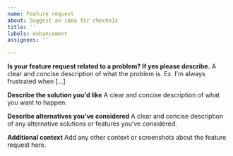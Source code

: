 ```yaml
---
name: Feature request
about: Suggest an idea for checkn1x
title: ''
labels: enhancement
assignees: ''

---
```


**Is your feature request related to a problem? If yes please describe.**
A clear and concise description of what the problem is. Ex. I'm always frustrated when [...]

**Describe the solution you'd like**
A clear and concise description of what you want to happen.

**Describe alternatives you've considered**
A clear and concise description of any alternative solutions or features you've considered.

**Additional context**
Add any other context or screenshots about the feature request here.
